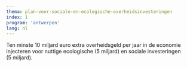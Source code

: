 ```yaml
---
thema: plan-voor-sociale-en-ecologische-overheidsinvesteringen
index: 1
program: 'antwerpen'
lang: nl
---
```

Ten minste 10 miljard euro extra overheidsgeld per jaar in de economie injecteren voor nuttige ecologische (5 miljard) en sociale investeringen (5 miljard).

